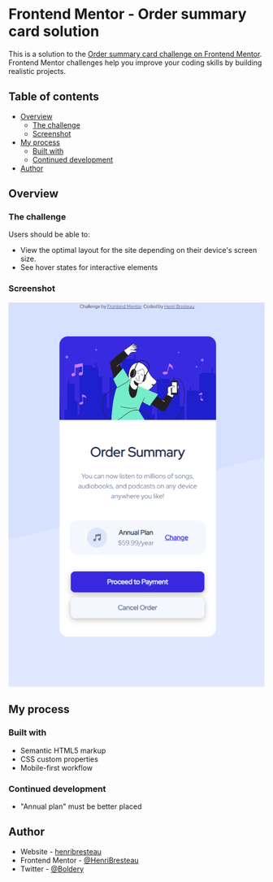# Frontend Mentor - Order summary card solution

This is a solution to the [Order summary card challenge on Frontend Mentor](https://www.frontendmentor.io/challenges/order-summary-component-QlPmajDUj). Frontend Mentor challenges help you improve your coding skills by building realistic projects.

## Table of contents

- [Overview](#overview)
  - [The challenge](#the-challenge)
  - [Screenshot](#screenshot)
- [My process](#my-process)
  - [Built with](#built-with)
  - [Continued development](#continued-development)
- [Author](#author)

## Overview

### The challenge

Users should be able to:

- View the optimal layout for the site depending on their device's screen size.
- See hover states for interactive elements

### Screenshot

![](./screen_my_solutions.png)

## My process

### Built with

- Semantic HTML5 markup
- CSS custom properties
- Mobile-first workflow

### Continued development

- "Annual plan" must be better placed

## Author

- Website - [henribresteau](https://www.henribresteau.fr)
- Frontend Mentor - [@HenriBresteau](https://www.frontendmentor.io/profile/HenriBresteau)
- Twitter - [@Boldery](https://www.twitter.com/Boldery)
